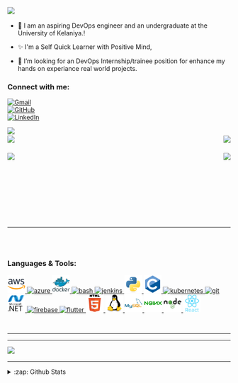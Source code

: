 
<a href="https://github.com/fairyland0926"><img src="https://readme-typing-svg.herokuapp.com/?lines=%20Hola%20.%20.%20,%20I'm%20Dinuk%20Ramawickrama%20👋&font=Ubuntu+Mono&center=true&width=850&height=120&color=FFFFFF&vCenter=true&size=45%22"></a>

- 🔭 I am an aspiring DevOps engineer and an undergraduate at the University of Kelaniya.!

- ✨ I'm a Self Quick Learner with Positive Mind, 

- 👯 I’m looking for an DevOps Internship/trainee position for enhance my hands on experiance real world projects.

### Connect with me:

<a href="dinukkaumika199@gmail.com"><img src="https://img.shields.io/badge/gmail-%23EA4335.svg?style=plastic&logo=gmail&logoColor=white" alt="Gmail"/></a></br>
<a href="https://github.com/DinukRamawickrama"><img src="https://img.shields.io/badge/github-%23181717.svg?style=plastic&logo=github&logoColor=white" alt="GitHub"/></a></br>
<a href="https://www.linkedin.com/in/dinuk-kaumika-ramawickrama-2b1082222/"><img src="https://img.shields.io/badge/linkedin-%230A66C2.svg?style=plastic&logo=linkedin&logoColor=white" alt="LinkedIn"/></a></br>



<a href="https://github.com/fairyland0926">
  <img src="https://readme-typing-svg.herokuapp.com/?lines=%20Aspiring%20DevOps%20Engineer;1%20year%20of%20Network%20Experience;%20Undergraduate%20at%20University%20of%20Kelaniya%20;%20Always%20Learning%20New%20Technologies&font=Ubuntu+Mono&center=true&width=850&height=120&color=ffffff&vCenter=true">
</a>

<br>
<img align="left" src="https://visitor-badge.laobi.icu/badge?page_id=DinukRamawickrama.DinukRamawickrama" />
<img align="right" src="https://img.shields.io/github/followers/DinukRamawickrama?label=Follow&style=social" />
<h1 align="center"></h1>
<img align="left" height="150px" src="https://github-readme-stats.vercel.app/api?username=DinukRamawickrama&show_icons=true&theme=merko&count_private=true" />
<img align="right" height="150px" src="https://github-readme-stats.vercel.app/api/top-langs/?username=DinukRamawickrama&layout=compact&theme=monokai&count_private=true">
<img height="150px" />

<hr>

<br>

<br>

<h3 align="left">Languages & Tools:</h3>
<p align="left"> <a href="https://aws.amazon.com" target="_blank" rel="noreferrer"> <img src="https://raw.githubusercontent.com/devicons/devicon/master/icons/amazonwebservices/amazonwebservices-original-wordmark.svg" alt="aws" width="40" height="40"/> </a> 
<a href="https://azure.microsoft.com/en-in/" target="_blank" rel="noreferrer"> <img src="https://www.vectorlogo.zone/logos/microsoft_azure/microsoft_azure-icon.svg" alt="azure" width="40" height="40"/> </a>
<a href="https://www.docker.com/" target="_blank" rel="noreferrer"> <img src="https://raw.githubusercontent.com/devicons/devicon/master/icons/docker/docker-original-wordmark.svg" alt="docker" width="40" height="40"/> </a> 
<a href="https://www.gnu.org/software/bash/" target="_blank" rel="noreferrer"> <img src="https://www.vectorlogo.zone/logos/gnu_bash/gnu_bash-icon.svg" alt="bash" width="40" height="40"/> </a> 
<a href="https://www.jenkins.io" target="_blank" rel="noreferrer"> <img src="https://www.vectorlogo.zone/logos/jenkins/jenkins-icon.svg" alt="jenkins" width="40" height="40"/> </a> 
<a href="https://www.python.org" target="_blank" rel="noreferrer"> <img src="https://raw.githubusercontent.com/devicons/devicon/master/icons/python/python-original.svg" alt="python" width="40" height="40"/> </a> 
<a href="https://www.cprogramming.com/" target="_blank" rel="noreferrer"> <img src="https://raw.githubusercontent.com/devicons/devicon/master/icons/c/c-original.svg" alt="c" width="40" height="40"/> </a> 
<a href="https://kubernetes.io" target="_blank" rel="noreferrer"> <img src="https://www.vectorlogo.zone/logos/kubernetes/kubernetes-icon.svg" alt="kubernetes" width="40" height="40"/> </a> 
<a href="https://git-scm.com/" target="_blank" rel="noreferrer"> <img src="https://www.vectorlogo.zone/logos/git-scm/git-scm-icon.svg" alt="git" width="40" height="40"/> </a> 
<a href="https://dotnet.microsoft.com/" target="_blank" rel="noreferrer"> <img src="https://raw.githubusercontent.com/devicons/devicon/master/icons/dot-net/dot-net-original-wordmark.svg" alt="dotnet" width="40" height="40"/> </a> 
<a href="https://firebase.google.com/" target="_blank" rel="noreferrer"> <img src="https://www.vectorlogo.zone/logos/firebase/firebase-icon.svg" alt="firebase" width="40" height="40"/> </a> 
<a href="https://flutter.dev" target="_blank" rel="noreferrer"> <img src="https://www.vectorlogo.zone/logos/flutterio/flutterio-icon.svg" alt="flutter" width="40" height="40"/> </a> 
<a href="https://www.w3.org/html/" target="_blank" rel="noreferrer"> <img src="https://raw.githubusercontent.com/devicons/devicon/master/icons/html5/html5-original-wordmark.svg" alt="html5" width="40" height="40"/> </a> 
<a href="https://www.linux.org/" target="_blank" rel="noreferrer"> <img src="https://raw.githubusercontent.com/devicons/devicon/master/icons/linux/linux-original.svg" alt="linux" width="40" height="40"/> </a> 
<a href="https://www.mysql.com/" target="_blank" rel="noreferrer"> <img src="https://raw.githubusercontent.com/devicons/devicon/master/icons/mysql/mysql-original-wordmark.svg" alt="mysql" width="40" height="40"/> </a> 
<a href="https://www.nginx.com" target="_blank" rel="noreferrer"> <img src="https://raw.githubusercontent.com/devicons/devicon/master/icons/nginx/nginx-original.svg" alt="nginx" width="40" height="40"/> </a> 
<a href="https://nodejs.org" target="_blank" rel="noreferrer"> <img src="https://raw.githubusercontent.com/devicons/devicon/master/icons/nodejs/nodejs-original-wordmark.svg" alt="nodejs" width="40" height="40"/> </a> 
<a href="https://reactjs.org/" target="_blank" rel="noreferrer"> <img src="https://raw.githubusercontent.com/devicons/devicon/master/icons/react/react-original-wordmark.svg" alt="react" width="40" height="40"/> </a> </p>
<br>


<hr>
<hr>

<!--END_SECTION:waka-->
![](https://visitor-badge.glitch.me/badge?page_id=abhisheknaiidu.abhisheknaiidu)

---

<details>
  <summary>:zap: Github Stats</summary>

  <img align="left" alt="codeSTACKr's Github Stats" src="https://github-readme-stats.codestackr.vercel.app/api?username=DinukRamawickrama&show_icons=true&hide_border=true" />

</details>

[linkedin]: https://www.linkedin.com/in/dinuk-kaumika-ramawickrama-2b1082222/?trk=opento_sprofile_topcard

